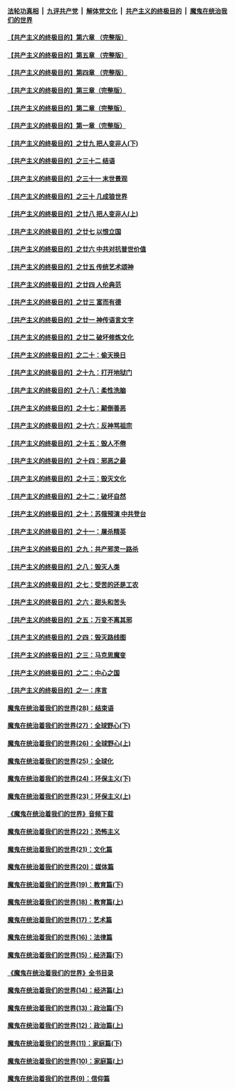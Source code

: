 ####  [法轮功真相](../../../../basic/blob/master/README.md?t=02210952) &nbsp;|&nbsp; [九评共产党](../../../../9ping.md/blob/master/README.md?t=02210952) &nbsp;|&nbsp; [解体党文化](../../../../jtdwh.md/blob/master/README.md?t=02210952)  &nbsp;|&nbsp; [共产主义的终极目的](../../../../gczydzjmd.md/blob/master/README.md?t=02210952) &nbsp;|&nbsp; [魔鬼在统治我们的世界](../../../../mgztzwmdsj.md/blob/master/README.md?t=02210952) 

#### [【共产主义的终极目的】第六章 （完整版）](../pages/nsc422/n11428913.md?t=02210952) 

#### [【共产主义的终极目的】第五章 （完整版）](../pages/nsc422/n11428912.md?t=02210952) 

#### [【共产主义的终极目的】第四章 （完整版）](../pages/nsc422/n11428907.md?t=02210952) 

#### [【共产主义的终极目的】第三章（完整版）](../pages/nsc422/n11428848.md?t=02210952) 

#### [【共产主义的终极目的】第二章（完整版）](../pages/nsc422/n11428831.md?t=02210952) 

#### [【共产主义的终极目的】第一章（完整版）](../pages/nsc422/n11417651.md?t=02210952) 

#### [【共产主义的终极目的】之廿九 把人变非人(下)](../pages/nsc422/n11344140.md?t=02210952) 

#### [【共产主义的终极目的】之三十二 结语](../pages/nsc422/n11360535.md?t=02210952) 

#### [【共产主义的终极目的】之三十一 末世景观](../pages/nsc422/n11351129.md?t=02210952) 

#### [【共产主义的终极目的】之三十 几成狼世界](../pages/nsc422/n11348280.md?t=02210952) 

#### [【共产主义的终极目的】之廿八 把人变非人(上)](../pages/nsc422/n11340492.md?t=02210952) 

#### [【共产主义的终极目的】之廿七 以恨立国](../pages/nsc422/n11336944.md?t=02210952) 

#### [【共产主义的终极目的】之廿六 中共对抗普世价值](../pages/nsc422/n11324785.md?t=02210952) 

#### [【共产主义的终极目的】之廿五 传统艺术颂神](../pages/nsc422/n11296396.md?t=02210952) 

#### [【共产主义的终极目的】之廿四 人伦典范](../pages/nsc422/n11296397.md?t=02210952) 

#### [【共产主义的终极目的】之廿三 富而有德](../pages/nsc422/n11283598.md?t=02210952) 

#### [【共产主义的终极目的】之廿一 神传语言文字](../pages/nsc422/n11263265.md?t=02210952) 

#### [【共产主义的终极目的】之廿二 破坏修炼文化](../pages/nsc422/n11245728.md?t=02210952) 

#### [【共产主义的终极目的】之二十：偷天换日](../pages/nsc422/n11238846.md?t=02210952) 

#### [【共产主义的终极目的】之十九：打开地狱门](../pages/nsc422/n11206376.md?t=02210952) 

#### [【共产主义的终极目的】之十八：柔性洗脑](../pages/nsc422/n11199994.md?t=02210952) 

#### [【共产主义的终极目的】之十七：颠倒善恶](../pages/nsc422/n11179782.md?t=02210952) 

#### [【共产主义的终极目的】之十六：反神骂祖宗](../pages/nsc422/n11166798.md?t=02210952) 

#### [【共产主义的终极目的】之十五：毁人不倦](../pages/nsc422/n11166792.md?t=02210952) 

#### [【共产主义的终极目的】之十四：邪恶之最](../pages/nsc422/n11150249.md?t=02210952) 

#### [【共产主义的终极目的】之十三：毁灭文化](../pages/nsc422/n11135227.md?t=02210952) 

#### [【共产主义的终极目的】之十二：破坏自然](../pages/nsc422/n11135214.md?t=02210952) 

#### [【共产主义的终极目的】之十：苏俄预演 中共登台](../pages/nsc422/n11118424.md?t=02210952) 

#### [【共产主义的终极目的】之十一：屠杀精英](../pages/nsc422/n11118442.md?t=02210952) 

#### [【共产主义的终极目的】之九：共产邪灵一路杀](../pages/nsc422/n11114139.md?t=02210952) 

#### [【共产主义的终极目的】之八：毁灭人类](../pages/nsc422/n11108503.md?t=02210952) 

#### [【共产主义的终极目的】之七：受苦的还是工农](../pages/nsc422/n11101809.md?t=02210952) 

#### [【共产主义的终极目的】之六：甜头和苦头](../pages/nsc422/n11096971.md?t=02210952) 

#### [【共产主义的终极目的】之五：万变不离其邪](../pages/nsc422/n11091285.md?t=02210952) 

#### [【共产主义的终极目的】之四：毁灭路线图](../pages/nsc422/n11086284.md?t=02210952) 

#### [【共产主义的终极目的】之三：马克思魔变](../pages/nsc422/n11061941.md?t=02210952) 

#### [【共产主义的终极目的】之二：中心之国](../pages/nsc422/n11047728.md?t=02210952) 

#### [【共产主义的终极目的】之一：序言](../pages/nsc422/n11086077.md?t=02210952) 

#### [魔鬼在统治着我们的世界(28)：结束语](../pages/nsc422/n10936246.md?t=02210952) 

#### [魔鬼在统治着我们的世界(27)：全球野心(下)](../pages/nsc422/n10928319.md?t=02210952) 

#### [魔鬼在统治着我们的世界(26)：全球野心(上)](../pages/nsc422/n10900318.md?t=02210952) 

#### [魔鬼在统治着我们的世界(25)：全球化](../pages/nsc422/n10788205.md?t=02210952) 

#### [魔鬼在统治着我们的世界(24)：环保主义(下)](../pages/nsc422/n10695307.md?t=02210952) 

#### [魔鬼在统治着我们的世界(23)：环保主义(上)](../pages/nsc422/n10688613.md?t=02210952) 

#### [《魔鬼在统治着我们的世界》音频下载](../pages/nsc422/n10635553.md?t=02210952) 

#### [魔鬼在统治着我们的世界(22)：恐怖主义](../pages/nsc422/n10614727.md?t=02210952) 

#### [魔鬼在统治着我们的世界(21)：文化篇](../pages/nsc422/n10597706.md?t=02210952) 

#### [魔鬼在统治着我们的世界(20)：媒体篇](../pages/nsc422/n10586579.md?t=02210952) 

#### [魔鬼在统治着我们的世界(19)：教育篇(下)](../pages/nsc422/n10564808.md?t=02210952) 

#### [魔鬼在统治着我们的世界(18)：教育篇(上)](../pages/nsc422/n10526970.md?t=02210952) 

#### [魔鬼在统治着我们的世界(17)：艺术篇](../pages/nsc422/n10499093.md?t=02210952) 

#### [魔鬼在统治着我们的世界(16)：法律篇](../pages/nsc422/n10485969.md?t=02210952) 

#### [魔鬼在统治着我们的世界(15)：经济篇(下)](../pages/nsc422/n10469975.md?t=02210952) 

#### [《魔鬼在统治着我们的世界》全书目录](../pages/nsc422/n10464261.md?t=02210952) 

#### [魔鬼在统治着我们的世界(14)：经济篇(上)](../pages/nsc422/n10457370.md?t=02210952) 

#### [魔鬼在统治着我们的世界(13)：政治篇(下)](../pages/nsc422/n10448270.md?t=02210952) 

#### [魔鬼在统治着我们的世界(12)：政治篇(上)](../pages/nsc422/n10444576.md?t=02210952) 

#### [魔鬼在统治着我们的世界(11)：家庭篇(下)](../pages/nsc422/n10440961.md?t=02210952) 

#### [魔鬼在统治着我们的世界(10)：家庭篇(上)](../pages/nsc422/n10435448.md?t=02210952) 

#### [魔鬼在统治着我们的世界(9)：信仰篇](../pages/nsc422/n10432159.md?t=02210952) 

